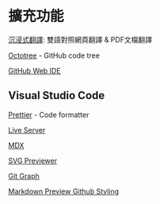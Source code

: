 # 擴充功能

[沉浸式翻譯](https://chromewebstore.google.com/detail/%E6%B2%89%E6%B5%B8%E5%BC%8F%E7%BF%BB%E8%AD%AF-%E9%9B%99%E8%AA%9E%E5%B0%8D%E7%85%A7%E7%B6%B2%E9%A0%81%E7%BF%BB%E8%AD%AF-pdf%E6%96%87%E6%AA%94%E7%BF%BB%E8%AD%AF/bpoadfkcbjbfhfodiogcnhhhpibjhbnh?hl=zh-TW): 雙語對照網頁翻譯 & PDF文檔翻譯

[Octotree](https://chromewebstore.google.com/detail/octotree-github-code-tree/bkhaagjahfmjljalopjnoealnfndnagc?hl=zh-TW) - GitHub code tree

[GitHub Web IDE](https://chromewebstore.google.com/detail/github-web-ide/adjiklnjodbiaioggfpbpkhbfcnhgkfe)


## Visual Studio Code

[Prettier](https://marketplace.visualstudio.com/items?itemName=esbenp.prettier-vscode) - Code formatter

[Live Server](https://marketplace.visualstudio.com/items?itemName=ritwickdey.LiveServer)

[MDX](https://marketplace.visualstudio.com/items?itemName=unifiedjs.vscode-mdx)

[SVG Previewer](https://marketplace.visualstudio.com/items?itemName=vitaliymaz.vscode-svg-previewer)

[Git Graph](https://marketplace.visualstudio.com/items?itemName=mhutchie.git-graph)

[Markdown Preview Github Styling](https://marketplace.visualstudio.com/items?itemName=bierner.markdown-preview-github-styles)  






